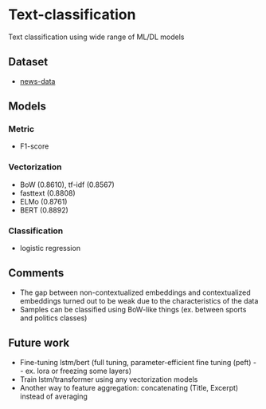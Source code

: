 # Text-classification
Text classification using wide range of ML/DL models


## Dataset
* [news-data](https://huggingface.co/datasets/okite97/news-data)

## Models

### Metric
* F1-score


### Vectorization

* BoW (0.8610), tf-idf (0.8567)
* fasttext (0.8808)
* ELMo (0.8761)
* BERT (0.8892)


### Classification
* logistic regression


## Comments
* The gap between non-contextualized embeddings and contextualized embeddings turned out to be weak due to the characteristics of the data
* Samples can be classified using BoW-like things (ex. between sports and politics classes)


## Future work
* Fine-tuning lstm/bert (full tuning, parameter-efficient fine tuning (peft) -- ex. lora or freezing some layers)
* Train lstm/transformer using any vectorization models
* Another way to feature aggregation: concatenating (Title, Excerpt) instead of averaging

